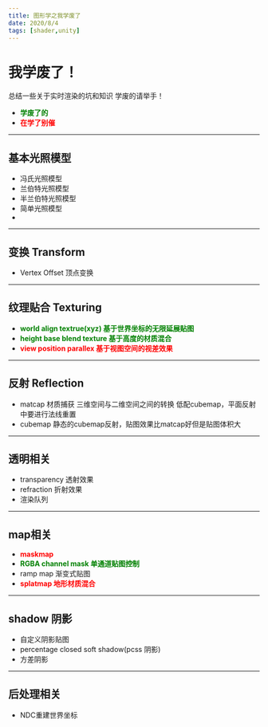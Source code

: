 ```yaml
---
title: 图形学之我学废了
date: 2020/8/4
tags: [shader,unity]
---
```

<style type="text/css">
r {color:red; font-weight: 700;}
yellow {color: yellow ; font-weight: 700;}
g {color:green;font-weight: 700;}
</style>

# 我学废了！

总结一些关于实时渲染的坑和知识
学废的请举手！
+ <g>学废了的</g>
+ <r>在学了别催</r>

---
## 基本光照模型
+ 冯氏光照模型
+ 兰伯特光照模型
+ 半兰伯特光照模型
+ 简单光照模型
+ 

---
## 变换 Transform 
+ Vertex Offset 顶点变换
---
## 纹理贴合 Texturing 
+ <g>world align textrue(xyz) 基于世界坐标的无限延展贴图</g>
+ <g>height base blend texture 基于高度的材质混合</g>
+ <r>view position parallex 基于视图空间的视差效果</r>
---
## 反射 Reflection 
+ matcap 材质捕获 三维空间与二维空间之间的转换 低配cubemap，平面反射中要进行法线重置
+ cubemap 静态的cubemap反射，贴图效果比matcap好但是贴图体积大

---
## 透明相关
+ transparency 透射效果
+ refraction 折射效果
+ 渲染队列

---
## map相关
+ <r>maskmap </r>
+ <g>RGBA channel mask 单通道贴图控制</g>
+ ramp map 渐变式贴图
+ <r>splatmap 地形材质混合</r>

---
## shadow 阴影
+ 自定义阴影贴图
+ percentage closed soft shadow(pcss 阴影)
+ 方差阴影

---
## 后处理相关
+ NDC重建世界坐标
